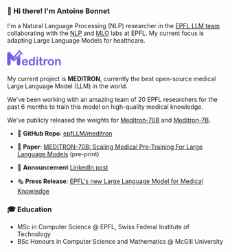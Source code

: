 ### 👋 Hi there! I'm Antoine Bonnet

I'm a Natural Language Processing (NLP) researcher in the [EPFL LLM team](https://huggingface.co/epfl-llm) collaborating with the [NLP](https://nlp.epfl.ch) and [MLO](https://www.epfl.ch/labs/mlo/) labs at EPFL. My current focus is adapting Large Language Models for healthcare. 


<img src="meditron.png" width="25%">

My current project is **MEDITRON**, currently the best open-source medical Large Language Model (LLM) in the world. 

We've been working with an amazing team of 20 EPFL researchers for the past 6 months to train this model on high-quality medical knowledge. 

We've publicly released the weights for [Meditron-70B](https://huggingface.co/epfl-llm/meditron-70b) and [Meditron-7B](https://huggingface.co/epfl-llm/meditron-7b).

- 🦾 **GitHub Repo**: [epfLLM/meditron](https://github.com/epfLLM/meditron)

- 📖 **Paper**: [MEDITRON-70B: Scaling Medical Pre-Training For Large Language Models](https://arxiv.org/abs/2311.16079) (pre-print)

- 📢 **Announcement** [LinkedIn post](https://www.linkedin.com/feed/update/urn:li:activity:7135408165017243648/)

- 🗞️ **Press Release**: [EPFL's new Large Language Model for Medical Knowledge](https://actu.epfl.ch/news/epfl-s-new-large-language-model-for-medical-knowle/)

### 🎓 Education

- MSc in Computer Science \@ EPFL, Swiss Federal Institute of Technology
- BSc Honours in Computer Science and Mathematics \@ McGill University 
